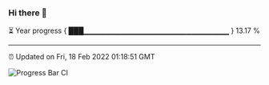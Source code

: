 ### Hi there 👋

⏳ Year progress { ███▁▁▁▁▁▁▁▁▁▁▁▁▁▁▁▁▁▁▁▁▁▁▁▁▁▁▁ } 13.17 %

---

⏰ Updated on Fri, 18 Feb 2022 01:18:51 GMT

![Progress Bar CI](https://github.com/ZhaoGui/ZhaoGui/workflows/Progress%20Bar%20CI/badge.svg)
